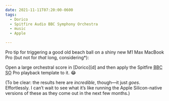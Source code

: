 ```yaml
---
date: 2021-11-11T07:20:00-0600
tags:
  - Dorico
  - Spitfire Audio BBC Symphony Orchestra
  - music
  - Apple

---
```


Pro tip for triggering a good old beach ball on a shiny new M1 Max MacBook Pro (but not for *that* long, considering*):

Open a large orchestral score in [Dorico][d] and then apply the Spitfire <abbr title="British Broadcasting Corporation">BBC</abbr> <abbr title="Symphony Orchestra">SO</abbr> Pro playback template to it. 😂

(To be clear: the results here are *incredible*, though—it just *goes*. Effortlessly. I can’t wait to see what it’s like running the Apple Silicon-native versions of these as they come out in the next few months.)
